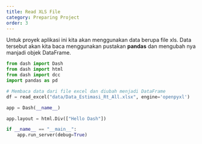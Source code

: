 ```yaml
---
title: Read XLS File
category: Preparing Project
order: 3
---
```


Untuk proyek aplikasi ini kita akan menggunakan data berupa file xls. Data tersebut akan kita baca menggunakan pustakan **pandas** dan mengubah nya manjadi objek DataFrame.


```python
from dash import Dash 
from dash import html
from dash import dcc
import pandas as pd 

# Membaca data dari file excel dan diubah menjadi DataFrame
df = read_excel("data/Data_Estimasi_Rt_All.xlsx", engine='openpyxl')

app = Dash(__name__)

app.layout = html.Div(["Hello Dash"])

if __name__ == "__main__":
	app.run_server(debug=True)


```
